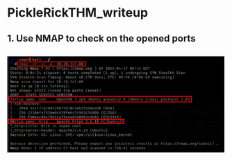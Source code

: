 # PickleRickTHM_writeup

<h2> 1. Use NMAP to check on the opened ports <h2>
<img src=https://github.com/pl4gu33/PickleRickTHM_writeup/blob/main/img/1.png width="500" title="1">
